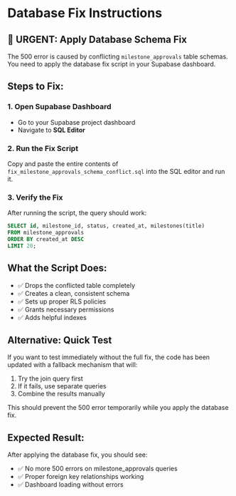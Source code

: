 # Database Fix Instructions

## 🚨 URGENT: Apply Database Schema Fix

The 500 error is caused by conflicting `milestone_approvals` table schemas. You need to apply the database fix script in your Supabase dashboard.

## Steps to Fix:

### 1. Open Supabase Dashboard
- Go to your Supabase project dashboard
- Navigate to **SQL Editor**

### 2. Run the Fix Script
Copy and paste the entire contents of `fix_milestone_approvals_schema_conflict.sql` into the SQL editor and run it.

### 3. Verify the Fix
After running the script, the query should work:
```sql
SELECT id, milestone_id, status, created_at, milestones(title) 
FROM milestone_approvals 
ORDER BY created_at DESC 
LIMIT 20;
```

## What the Script Does:
- ✅ Drops the conflicted table completely
- ✅ Creates a clean, consistent schema
- ✅ Sets up proper RLS policies
- ✅ Grants necessary permissions
- ✅ Adds helpful indexes

## Alternative: Quick Test
If you want to test immediately without the full fix, the code has been updated with a fallback mechanism that will:
1. Try the join query first
2. If it fails, use separate queries
3. Combine the results manually

This should prevent the 500 error temporarily while you apply the database fix.

## Expected Result:
After applying the database fix, you should see:
- ✅ No more 500 errors on milestone_approvals queries
- ✅ Proper foreign key relationships working
- ✅ Dashboard loading without errors

